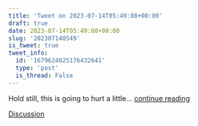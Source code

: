 ```yaml
---
title: 'Tweet on 2023-07-14T05:49:08+00:00'
draft: true
date: 2023-07-14T05:49:08+00:00
slug: '202307140549'
is_tweet: true
tweet_info:
  id: '1679624025176432641'
  type: 'post'
  is_thread: False
---
```




Hold still, this is going to hurt a little... [continue reading](urls[0])

[Discussion](https://x.com/sytelus/status/1679624025176432641)

